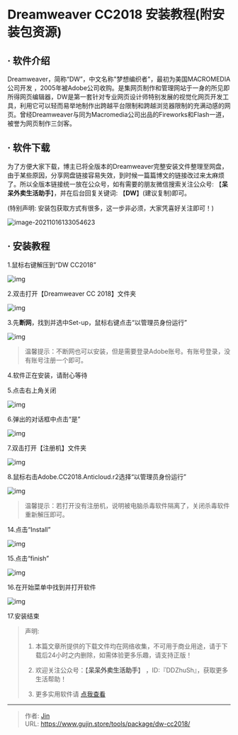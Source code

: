 # Dreamweaver CC2018 安装教程(附安装包资源)


## · 软件介绍
Dreamweaver，简称“DW”，中文名称"梦想编织者"，最初为美国MACROMEDIA公司开发 ，2005年被Adobe公司收购。是集网页制作和管理网站于一身的所见即所得网页编辑器，DW是第一套针对专业网页设计师特别发展的视觉化网页开发工具，利用它可以轻而易举地制作出跨越平台限制和跨越浏览器限制的充满动感的网页。曾经Dreamweaver与同为Macromedia公司出品的Fireworks和Flash一道，被誉为网页制作三剑客。

## · 软件下载
为了方便大家下载，博主已将全版本的Dreamweaver完整安装文件整理至网盘，由于某些原因，分享网盘链接容易失效，到时候一篇篇博文的链接改过来太麻烦了。所以全版本链接统一放在公众号，如有需要的朋友微信搜索关注公众号: 【**呆呆外卖生活助手**】，并在后台回复关键词: 【**DW**】(建议复制)即可。

(特别声明: 安装包获取方式有很多，这一步非必须，大家凭喜好关注即可！)

![image-20211016133054623](https://img.gujin.store/img/image-20211016133054623.png)

## · 安装教程

1.鼠标右键解压到“DW CC2018”

![img](https://img.gujin.store/img/v2-8670295bc64b0cc7a0fbed514161b49b_720w.png)

2.双击打开【Dreamweaver CC 2018】文件夹

![img](https://img.gujin.store/img/v2-18155e1e8fa963e1c12ad6d36c44459a_720w.png)

3.先**断网**，找到并选中Set-up，鼠标右键点击“以管理员身份运行”

![img](https://img.gujin.store/img/v2-b0e0e3f34421cec5d8924041a0b16242_720w.png)

> 温馨提示：不断网也可以安装，但是需要登录Adobe账号。有账号登录，没有账号注册一个即可。

4.软件正在安装，请耐心等待

5.点击右上角关闭

![img](https://img.gujin.store/img/v2-bd63af41490e9c26d06b17c4e7d417ed_720w.png)

6.弹出的对话框中点击“是”

![img](https://img.gujin.store/img/v2-85ce4f7f2a80ed971a01551c77d64894_720w.png)



7.双击打开【注册机】文件夹

![img](https://img.gujin.store/img/v2-5dcb51cfa8ff2c4641a2edc6af23c622_720w.png)

8.鼠标右击Adobe.CC2018.Anticloud.r2选择“以管理员身份运行”

![img](https://img.gujin.store/img/v2-c24a3e7f83d4e914d604cae140dc7615_720w.png)

> 温馨提示：若打开没有注册机，说明被电脑杀毒软件隔离了，关闭杀毒软件重新解压即可。

14.点击“Install”

![img](https://img.gujin.store/img/v2-3e7255bee190d438f430e1fe66134867_720w.png)

15.点击“finish”

![img](https://img.gujin.store/img/v2-81d9b0967815ef3ae75324ecf88eb314_720w.png)

16.在开始菜单中找到并打开软件

![img](https://img.gujin.store/img/v2-1e7093b38ece426da0335c339a840686_720w.png)

17.安装结束




> 声明: 
>
> 1. 本篇文章所提供的下载文件均在网络收集，不可用于商业用途，请于下载后24小时之内删除，如需体验更多乐趣，请支持正版！
>
> 2. 欢迎关注公众号：【**呆呆外卖生活助手**】 ，ID:『DDZhuSh』，获取更多生活帮助！
>
> 3. 更多实用软件请  [点我查看](/tools)

---

> 作者: [Jin](https://img.gujin.store/img/favicon.ico)  
> URL: https://www.gujin.store/tools/package/dw-cc2018/  

